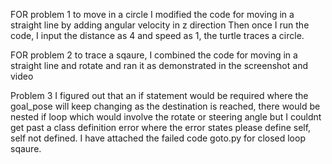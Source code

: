  FOR problem 1 to move in a circle I modified the code for moving in a straight line by adding angular velocity in z direction
Then once I run the code, I input the distance as 4 and speed as 1, the turtle traces a circle.


FOR problem 2 to trace a sqaure, I combined the code for moving in a straight line and rotate and ran it as demonstrated in the screenshot and video

Problem 3 I figured out that an if statement would be required where the goal_pose will keep changing as the destination is reached, there would be nested if loop which would involve the rotate or steering angle but I couldnt get past a class definition error where the error states please define self, self not defined. I have attached the failed code goto.py for closed loop sqaure.
